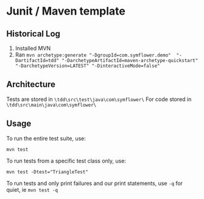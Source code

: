 # Junit / Maven template

## Historical Log

1. Installed MVN
2. Ran `mvn archetype:generate "-DgroupId=com.symflower.demo"  "-DartifactId=tdd" "-DarchetypeArtifactId=maven-archetype-quickstart" "-DarchetypeVersion=LATEST" "-DinteractiveMode=false"`

## Architecture

Tests are stored in `\tdd\src\test\java\com\symflower\`
For code stored in `\tdd\src\main\java\com\symflower\`

## Usage

To run the entire test suite, use:

`mvn test`

To run tests from a specific test class only, use:

`mvn test -Dtest="TriangleTest"`

To run tests and only print failures and our print statements, use `-q` for quiet, ie `mvn test -q`
